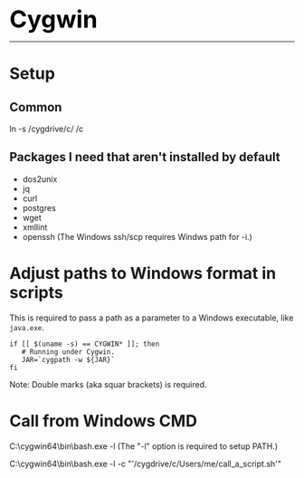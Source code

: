 **<span style="font-size:3em;color:black">Cygwin</span>**
***

# Setup

## Common

ln -s /cygdrive/c/ /c

## Packages I need that aren't installed by default
- dos2unix
- jq
- curl
- postgres
- wget
- xmllint
- openssh  (The Windows ssh/scp requires Windws path for -i.)

# Adjust paths to Windows format in scripts
This is required to pass a path as a parameter to a Windows executable, like ```java.exe```.
```
if [[ $(uname -s) == CYGWIN* ]]; then
   # Running under Cygwin.
   JAR=`cygpath -w ${JAR}`
fi
```
Note: Double marks (aka squar brackets) is required.

# Call from Windows CMD

   C:\cygwin64\bin\bash.exe -l
   (The "-l" option is required to setup PATH.)
   
   C:\cygwin64\bin\bash.exe -l -c "'/cygdrive/c/Users/me/call_a_script.sh'"
